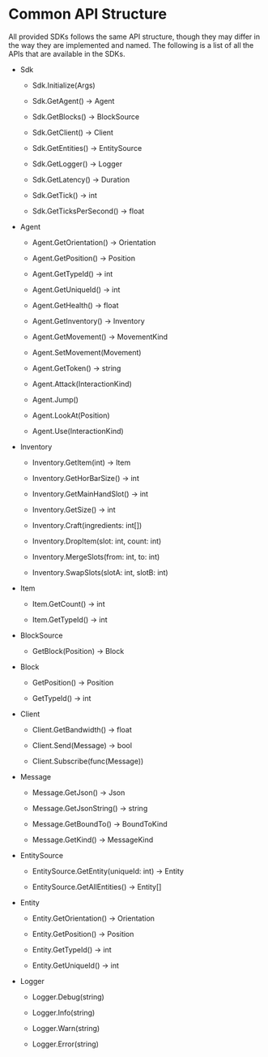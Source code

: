 # Common API Structure

All provided SDKs follows the same API structure, though they may differ in the way they are implemented and named. The following is a list of all the APIs that are available in the SDKs.

- Sdk

  - Sdk.Initialize(Args)

  - Sdk.GetAgent() -> Agent

  - Sdk.GetBlocks() -> BlockSource

  - Sdk.GetClient() -> Client

  - Sdk.GetEntities() -> EntitySource

  - Sdk.GetLogger() -> Logger

  - Sdk.GetLatency() -> Duration

  - Sdk.GetTick() -> int

  - Sdk.GetTicksPerSecond() -> float


- Agent

  - Agent.GetOrientation() -> Orientation

  - Agent.GetPosition() -> Position

  - Agent.GetTypeId() -> int

  - Agent.GetUniqueId() -> int

  - Agent.GetHealth() -> float

  - Agent.GetInventory() -> Inventory

  - Agent.GetMovement() -> MovementKind

  - Agent.SetMovement(Movement)

  - Agent.GetToken() -> string

  - Agent.Attack(InteractionKind)

  - Agent.Jump()

  - Agent.LookAt(Position)

  - Agent.Use(InteractionKind)


- Inventory

  - Inventory.GetItem(int) -> Item

  - Inventory.GetHorBarSize() -> int

  - Inventory.GetMainHandSlot() -> int

  - Inventory.GetSize() -> int

  - Inventory.Craft(ingredients: int[])

  - Inventory.DropItem(slot: int, count: int)

  - Inventory.MergeSlots(from: int, to: int)

  - Inventory.SwapSlots(slotA: int, slotB: int)


- Item

  - Item.GetCount() -> int

  - Item.GetTypeId() -> int


- BlockSource

  - GetBlock(Position) -> Block


- Block

  - GetPosition() -> Position

  - GetTypeId() -> int


- Client

  - Client.GetBandwidth() -> float

  - Client.Send(Message) -> bool

  - Client.Subscribe(func(Message))


- Message

  - Message.GetJson() -> Json

  - Message.GetJsonString() -> string

  - Message.GetBoundTo() -> BoundToKind

  - Message.GetKind() -> MessageKind


- EntitySource

  - EntitySource.GetEntity(uniqueId: int) -> Entity

  - EntitySource.GetAllEntities() -> Entity[]


- Entity

  - Entity.GetOrientation() -> Orientation

  - Entity.GetPosition() -> Position

  - Entity.GetTypeId() -> int

  - Entity.GetUniqueId() -> int


- Logger

  - Logger.Debug(string)

  - Logger.Info(string)

  - Logger.Warn(string)

  - Logger.Error(string)